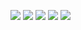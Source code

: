 ![](http://github-profile-summary-cards.vercel.app/api/cards/profile-details?username=thegibi&theme=darcula)
![](http://github-profile-summary-cards.vercel.app/api/cards/repos-per-language?username=thegibi&theme=darcula)
![](http://github-profile-summary-cards.vercel.app/api/cards/most-commit-language?username=thegibi&theme=darcula)
![](http://github-profile-summary-cards.vercel.app/api/cards/stats?username=thegibi&theme=darcula)
![](http://github-profile-summary-cards.vercel.app/api/cards/productive-time?username=thegibi&theme=darcula&utcOffset=8)
